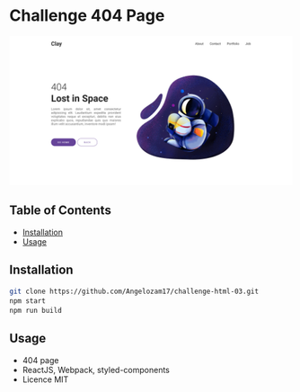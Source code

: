 # Challenge 404 Page 
![](https://raw.githubusercontent.com/Angelozam17/challenge-html-03/master/src/assets/NotFoundPage.png)
## Table of Contents

- [Installation](#installation)
- [Usage](#usage)

## Installation


```sh
git clone https://github.com/Angelozam17/challenge-html-03.git
npm start
npm run build
```

## Usage

- 404 page
- ReactJS, Webpack, styled-components
- Licence MIT

